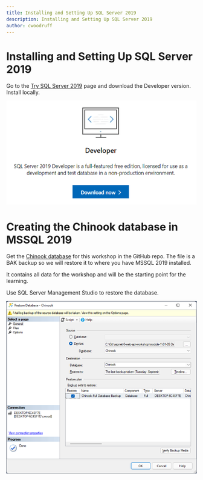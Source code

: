 ```yaml
---
title: Installing and Setting Up SQL Server 2019
description: Installing and Setting Up SQL Server 2019
author: cwoodruff
---
```

# Installing and Setting Up SQL Server 2019

Go to the <a href="https://www.microsoft.com/en-us/sql-server/sql-server-downloads" target="_blank">Try SQL Server 2019</a> page and download the Developer version. Install locally.

![](images/mssql-2019-dev-download.png)

# Creating the Chinook database in MSSQL 2019

Get the <a href="https://github.com/cwoodruff/aspnet-5-web-api-workshop/blob/main/module-1/01-05%20Developing%20Data%20Access%20for%20your%20Web%20API/database/Chinook.bak" target="_blank">Chinook database</a> for this workshop in the GitHub repo. The file is a BAK backup so we will restore it to where you have MSSQL 2019 installed.

It contains all data for the workshop and will be the starting point for the learning.

Use SQL Server Management Studio to restore the database. 

![](images/MSSMS-Restore-DB.png)